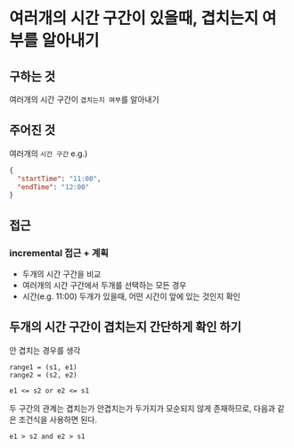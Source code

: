 # 여러개의 시간 구간이 있을때, 겹치는지 여부를 알아내기
## 구하는 것
여러개의 시간 구간이 `겹치는지 여부`를 알아내기
## 주어진 것
여러개의 `시간 구간`
e.g.)
```json
{
  "startTime": "11:00",
  "endTime": "12:00"
}
```
## 접근
### incremental 접근 + 계획
- 두개의 시간 구간을 비교
- 여러개의 시간 구간에서 두개를 선택하는 모든 경우
- 시간(e.g. 11:00) 두개가 있을때, 어떤 시간이 앞에 있는 것인지 확인

## 두개의 시간 구간이 겹치는지 간단하게 확인 하기
안 겹치는 경우를 생각
```
range1 = (s1, e1)
range2 = (s2, e2)

e1 <= s2 or e2 <= s1
```
두 구간의 관계는 겹치는가 안겹치는가 두가지가 모순되지 않게 존재하므로,
다음과 같은 조건식을 사용하면 된다.
```
e1 > s2 and e2 > s1
```
